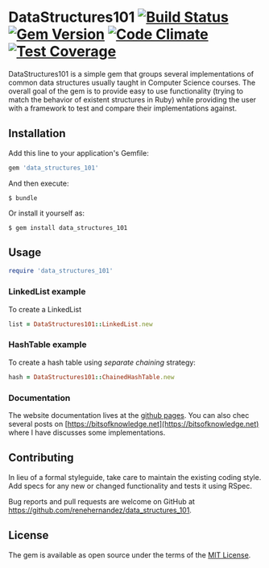 # DataStructures101 [![Build Status](https://travis-ci.org/renehernandez/data_structures_101.svg)](https://travis-ci.org/renehernandez/data_structures_101) [![Gem Version](https://badge.fury.io/rb/data_structures_101.svg)](https://badge.fury.io/rb/data_structures_101) [![Code Climate](https://codeclimate.com/github/codeclimate/codeclimate/badges/gpa.svg)](https://codeclimate.com/github/codeclimate/codeclimate) [![Test Coverage](https://codeclimate.com/github/codeclimate/codeclimate/badges/coverage.svg)](https://codeclimate.com/github/codeclimate/codeclimate/coverage)

DataStructures101 is a simple gem that groups several implementations of common data structures usually taught in Computer Science courses. The overall goal of the gem is to provide easy to use functionality (trying to match the behavior of existent structures in Ruby) while providing the user with a framework to test and compare their implementations against.

## Installation

Add this line to your application's Gemfile:

```ruby
gem 'data_structures_101'
```

And then execute:

    $ bundle

Or install it yourself as:

    $ gem install data_structures_101

## Usage

```ruby
require 'data_structures_101'
```

### LinkedList example

To create a LinkedList

```ruby
list = DataStructures101::LinkedList.new
```

### HashTable example

To create a hash table using *separate chaining* strategy:

```ruby
hash = DataStructures101::ChainedHashTable.new
```

### Documentation

The website documentation lives at the [github pages](https://renehernandez.github.io/data_structures_101/). You can also chec several posts on [https://bitsofknowledge.net](https://bitsofknowledge.net) where I have discusses some implementations.

## Contributing

In lieu of a formal styleguide, take care to maintain the existing coding style. Add specs for any new or changed functionality and tests it using RSpec.

Bug reports and pull requests are welcome on GitHub at https://github.com/renehernandez/data_structures_101.

## License

The gem is available as open source under the terms of the [MIT License](http://opensource.org/licenses/MIT).

